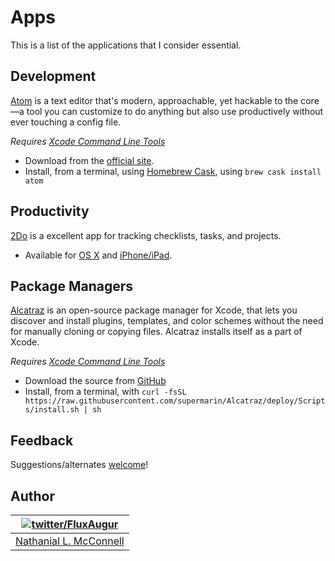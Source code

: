 # Apps

This is a list of the applications that I consider essential.

## Development

[Atom](https://atom.io) is a text editor that's modern, approachable, yet hackable to the core—a tool you can customize to do anything but also use productively without ever touching a config file.

*Requires [Xcode Command Line Tools](#xcode-command-line-tools)*

* Download from the [official site](https://atom.io/download/mac).
* Install, from a terminal, using [Homebrew Cask](#homebrew-cask), using `brew cask install atom`

## Productivity

[2Do](http://www.2doapp.com) is a excellent app for tracking checklists, tasks, and projects.

* Available for [OS X](https://itunes.apple.com/us/app/2do/id477670270#) and [iPhone/iPad](https://itunes.apple.com/us/app/2do-tasks-done-in-style/id303656546).

## Package Managers

[Alcatraz](http://alcatraz.io) is an open-source package manager for Xcode, that lets you discover and install plugins, templates, and color schemes without the need for manually cloning or copying files. Alcatraz installs itself as a part of Xcode.

*Requires [Xcode Command Line Tools](#xcode-command-line-tools)*

* Download the source from [GitHub](https://github.com/alcatraz/Alcatraz)
* Install, from a terminal, with `curl -fsSL https://raw.githubusercontent.com/supermarin/Alcatraz/deploy/Scripts/install.sh | sh`

## Feedback

Suggestions/alternates
[welcome](https://github.com/FluxAugur/essentials/issues)!

## Author

| [![twitter/FluxAugur](http://0.gravatar.com/avatar/59206822436b75a601a9af6ee858f0eb?size=70)](http://twitter.com/FluxAugur "Follow @FluxAugur on Twitter") |
|---|
| [Nathanial L. McConnell](email:FluxAugur@gmail.com) |

